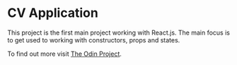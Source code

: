 # CV Application

This project is the first main project working with React.js.
The main focus is to get used to working with constructors, props and states.

To find out more visit [The Odin Project](https://www.theodinproject.com/courses/javascript/lessons/cv-application).
